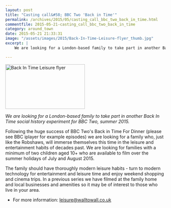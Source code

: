 ```yaml
---
layout: post
title: "Casting call&#58; BBC Two 'Back in Time'"
permalink: /archives/2015/05/casting_call_bbc_two_back_in_time.html
commentfile: 2015-05-21-casting_call_bbc_two_back_in_time
category: around_town
date: 2015-05-21 21:33:31
image: "/assets/images/2015/Back-In-Time-Leisure-flyer_thumb.jpg"
excerpt: |
    We are looking for a London-based family to take part in another Back In Time social history experiment for BBC Two, summer 2015.

---
```


<a href="/assets/images/2015/Back-In-Time-Leisure-flyer.jpg" title="See larger version of - Back In Time Leisure flyer"><img src="/assets/images/2015/Back-In-Time-Leisure-flyer_thumb.jpg" width="250" height="140" alt="Back In Time Leisure flyer" class="photo right" /></a>

*We are looking for a London-based family to take part in another Back In Time social history experiment for BBC Two, summer 2015.*

Following the huge success of BBC Two's Back in Time For Dinner (please see BBC iplayer for example episodes) we are looking for a family who, just like the Robshaws, will immerse themselves this time in the leisure and entertainment habits of decades past. We are looking for families with a minimum of two children aged 10+ who are available to film over the summer holidays of July and August 2015.

The family should have thoroughly modern leisure habits - turn to modern technology for entertainment and leisure time and enjoy weekend shopping and cinema trips. In a previous series we have filmed at the family home and local businesses and amenities so it may be of interest to those who live in your area.

-   For more information: <leisure@walltowall.co.uk>

